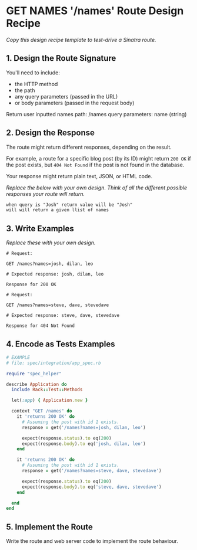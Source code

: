# GET NAMES '/names' Route Design Recipe

_Copy this design recipe template to test-drive a Sinatra route._

## 1. Design the Route Signature

You'll need to include:
  * the HTTP method
  * the path
  * any query parameters (passed in the URL)
  * or body parameters (passed in the request body)

  Return user inputted names
  path: /names
  query parameters: name (string)





## 2. Design the Response

The route might return different responses, depending on the result.

For example, a route for a specific blog post (by its ID) might return `200 OK` if the post exists, but `404 Not Found` if the post is not found in the database.

Your response might return plain text, JSON, or HTML code. 

_Replace the below with your own design. Think of all the different possible responses your route will return._

```html
when query is "Josh" return value will be "Josh" 
will will return a given llist of names
```

## 3. Write Examples

_Replace these with your own design._

```
# Request:

GET /names?names=josh, dilan, leo

# Expected response: josh, dilan, leo

Response for 200 OK
```

```
# Request:

GET /names?names=steve, dave, stevedave

# Expected response: steve, dave, stevedave

Response for 404 Not Found
```

## 4. Encode as Tests Examples

```ruby
# EXAMPLE
# file: spec/integration/app_spec.rb

require "spec_helper"

describe Application do
  include Rack::Test::Methods

  let(:app) { Application.new }

  context "GET /names" do
    it 'returns 200 OK' do
      # Assuming the post with id 1 exists.
      response = get('/names?names=josh, dilan, leo')

      expect(response.status).to eq(200)
      expect(response.body).to eq('josh, dilan, leo')
    end

    it 'returns 200 OK' do
      # Assuming the post with id 1 exists.
      response = get('/names?names=steve, dave, stevedave')

      expect(response.status).to eq(200)
      expect(response.body).to eq('steve, dave, stevedave')
    end

  end
end
```

## 5. Implement the Route

Write the route and web server code to implement the route behaviour.
